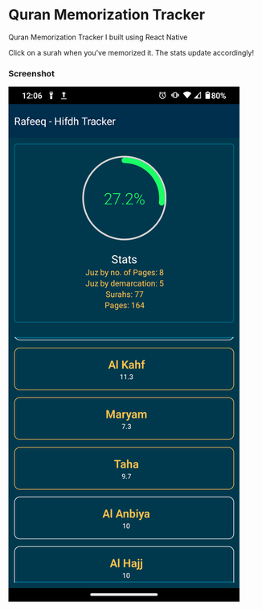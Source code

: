 # Quran Memorization Tracker

Quran Memorization Tracker I built using React Native

Click on a surah when you've memorized it.
The stats update accordingly!

### Screenshot
![](screenshots/ss.png)
